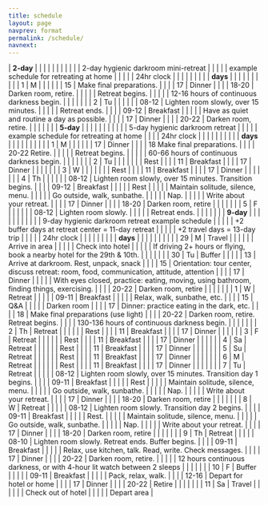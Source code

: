 ```yaml
---
title: schedule
layout: page
navprev: format
permalink: /schedule/
navnext:
---
```


| **2-day** |  |  |  |
|  |  |  |  |
|  | 2-day hygienic darkroom mini-retreat |  |  |
|  | example schedule for retreating at home |  |  |
|  | 24hr clock |  |  |
|  |  |  |  |
| **days** |  |  |  |
|  |  |  |  |
| 1 | M |  |  |
|  |  | 15 | Make final preparations. |
|  |  | 17 | Dinner |
|  |  | 18-20 | Darken room, retire. |
|  |  |  | Retreat begins. |
|  |  |  | 12-16 hours of continuous darkness begin. |
|  |  |  |  |
| 2 | Tu |  |  |
|  |  | 08-12 | Lighten room slowly, over 15 minutes. |
|  |  |  | Retreat ends. |
|  |  | 09-12 | Breakfast |
|  |  |  | Have as quiet and routine a day as possible. |
|  |  | 17 | Dinner |
|  |  | 20-22 | Darken room, retire. |
|  |  |  |  |
| **5-day** |  |  |  |
|  |  |  |  |
|  | 5-day hygienic darkroom retreat |  |  |
|  | example schedule for retreating at home |  |  |
| 24hr clock |  |  |  |
|  |  |  |  |
| **days** |  |  |  |
|  |  |  |  |
| 1 | M |  |  |
|  |  | 17 | Dinner |
|  |  | 18 Make final preparations. |
|  |  | 20-22 Retire. |
|  |  |  | Retreat begins. |
|  |  |  | 60-66 hours of continuous darkness begin. |
|  |  |  |  |
| 2 | Tu |  |  |
|  |  |  | Rest |
|  |  | 11 | Breakfast |
|  |  | 17 | Dinner |
|  |  |  |  |
| 3 | W |  |  |
|  |  |  | Rest |
|  |  | 11 | Breakfast |
|  |  | 17 | Dinner |
|  |  |  |  |
| 4 | Th |  |  |
|  |  | 08-12 | Lighten room slowly, over 15 minutes. Transition begins. |
|  |  | 09-12 | Breakfast |
|  |  |  | Rest |
|  |  |  | Maintain solitude, silence, menu. |
|  |  |  | Go outside, walk, sunbathe. |
|  |  |  | Nap. |
|  |  |  | Write about your retreat. |
|  |  | 17 | Dinner |
|  |  | 18-20 | Darken room, retire |
|  |  |  |  |
| 5 | F |  |  |
|  |  | 08-12 | Lighten room slowly. |
|  |  |  | Retreat ends. |
|  |  |  |  |
| **9-day** |  |  |  |
|  |  |  |  |
|  | 9-day hygienic darkroom retreat example schedule |  |  |
|  | +2 buffer days at retreat center = 11-day retreat |  |  |
|  | +2 travel days = 13-day trip |  |  |
|  | 24hr clock |  |  |
|  |  |  |  |
| **days** |  |  |  |
|  |  |  |  |
| 29 | M | Travel |  |
|  |  |  | Arrive in area |
|  |  |  | Check into hotel |
|  |  |  | If driving 2+ hours or flying, book a nearby hotel for the 29th & 10th. |
|  |  |  |  |
| 30 | Tu | Buffer |  |
|  |  | 13 | Arrive at darkroom. Rest, unpack, snack |
|  |  | 15 | Orientation: tour center, discuss retreat: room, food, communication, attitude, attention |
|  |  | 17 | Dinner |
|  |  |  | With eyes closed, practice: eating, moving, using bathroom, finding things, exercising. |
|  |  | 20-22 | Darken room, retire |
|  |  |  |  |
| 1 |  W | Retreat |  |
|  |  | 09-11 | Breakfast |
|  |  |  | Relax, walk, sunbathe, etc. |
|  |  | 15 | Q&A |
|  |  |  | Darken room |
|  |  | 17 | Dinner: practice eating in the dark, etc. |
|  |  | 18 | Make final preparations (use light) |
|  |  | 20-22 | Darken room, retire. Retreat begins. |
|  |  | 130-136 hours of continuous darkness begin. |
|  |  |  |  |
| 2 |  Th | Retreat |  |
|  |  |  | Rest |
|  |  | 11 | Breakfast |
|  |  | 17 | Dinner |
|  |  | |
| 3 |  F | Retreat |  |
|  |  |  | Rest |
|  |  | 11 | Breakfast |
|  |  | 17 | Dinner |
|  |  | |
| 4 |  Sa | Retreat |  |
|  |  |  | Rest |
|  |  | 11 | Breakfast |
|  |  | 17 | Dinner |
|  |  |  |  |
| 5 |  Su | Retreat |  |
|  |  |  | Rest |
|  |  | 11 | Breakfast |
|  |  | 17 | Dinner |
|  |  |  |  |
| 6 |  M | Retreat |  |
|  |  |  | Rest |
|  |  | 11 | Breakfast |
|  |  | 17 | Dinner |
|  |  |  |  |
| 7 |  Tu | Retreat |  |
|  |  | 08-12 | Lighten room slowly, over 15 minutes. Transition day 1 begins. |
|  |  | 09-11 | Breakfast |
|  |  |  | Rest |
|  |  |  | Maintain solitude, silence, menu. |
|  |  |  | Go outside, walk, sunbathe. |
|  |  |  | Nap. |
|  |  |  | Write about your retreat. |
|  |  | 17 | Dinner |
|  |  | 18-20 | Darken room, retire |
|  |  |  |  |
| 8 |  W | Retreat |  |
|  |  | 08-12 | Lighten room slowly. Transition day 2 begins. |
|  |  | 09-11 | Breakfast |
|  |  |  | Rest. |
|  |  |  | Maintain solitude, silence, menu. |
|  |  |  | Go outside, walk, sunbathe. |
|  |  |  | Nap. |
|  |  |  | Write about your retreat. |
|  |  | 17 | Dinner |
|  |  | 18-20 | Darken room, retire |
|  |  |  |  |
| 9 |  Th | Retreat |  |
|  |  | 08-10 | Lighten room slowly. Retreat ends. Buffer begins. |
|  |  | 09-11 | Breakfast |
|  |  |  | Relax, use kitchen, talk. Read, write. Check messages. |
|  |  | 17 | Dinner |
|  |  | 20-22 | Darken room, retire. |
|  |  |  | 12 hours continuous darkness, or with 4-hour lit watch between 2 sleeps |
|  |  |  |  |
| 10 | F | Buffer |  |
|  |  | 09-11 | Breakfast |
|  |  |  | Pack, relax, walk. |
|  |  | 12-16 | Depart for hotel or home |
|  |  | 17 | Dinner |
|  |  | 20-22 | Retire |
|  |  |  |  |
| 11 | Sa | Travel |  |
|  |  |  | Check out of hotel |
|  |  |  | Depart area |

